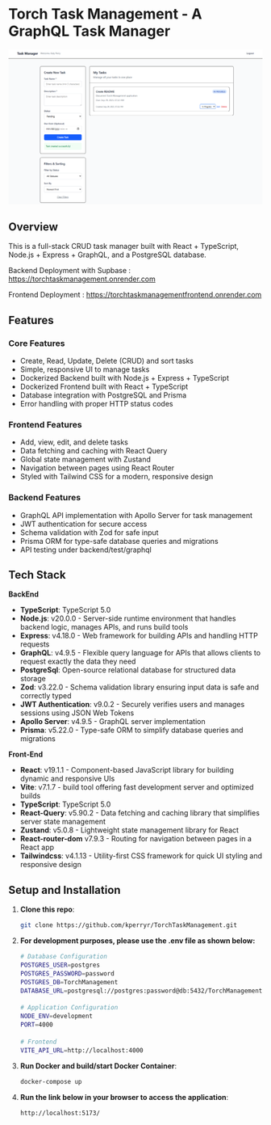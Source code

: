 # Torch Task Management - A GraphQL Task Manager

![image](./assets/TorchTask.PNG)

## Overview

This is a full-stack CRUD task manager built with React + TypeScript, Node.js + Express + GraphQL, and a PostgreSQL database.

Backend Deployment with Supbase : https://torchtaskmanagement.onrender.com

Frontend Deployment : https://torchtaskmanagementfrontend.onrender.com

## Features

### Core Features
- Create, Read, Update, Delete (CRUD) and sort tasks
- Simple, responsive UI to manage tasks
- Dockerized Backend built with Node.js + Express + TypeScript
- Dockerized Frontend built with React + TypeScript
- Database integration with PostgreSQL and Prisma
- Error handling with proper HTTP status codes

### Frontend Features
- Add, view, edit, and delete tasks
- Data fetching and caching with React Query
- Global state management with Zustand
- Navigation between pages using React Router
- Styled with Tailwind CSS for a modern, responsive design

### Backend Features
- GraphQL API implementation with Apollo Server for task management
- JWT authentication for secure access 
- Schema validation with Zod for safe input
- Prisma ORM for type-safe database queries and migrations
- API testing under backend/test/graphql

## Tech Stack

**BackEnd**
- **TypeScript**: TypeScript 5.0
- **Node.js**: v20.0.0 - Server-side runtime environment that handles backend logic, manages APIs, and runs build tools
- **Express**: v4.18.0 - Web framework for building APIs and handling HTTP requests
- **GraphQL**: v4.9.5 - Flexible query language for APIs that allows clients to request exactly the data they need
- **PostgreSql**: Open-source relational database for structured data storage
- **Zod**: v3.22.0 - Schema validation library ensuring input data is safe and correctly typed
- **JWT Authentication**: v9.0.2 - Securely verifies users and manages sessions using JSON Web Tokens
- **Apollo Server**: v4.9.5 - GraphQL server implementation
- **Prisma**: v5.22.0 - Type-safe ORM to simplify database queries and migrations

**Front-End**
- **React**: v19.1.1 - Component-based JavaScript library for building dynamic and responsive UIs 
- **Vite**: v7.1.7 - build tool offering fast development server and optimized builds
- **TypeScript**: TypeScript 5.0
- **React-Query**: v5.90.2 - Data fetching and caching library that simplifies server state management
- **Zustand**: v5.0.8 - Lightweight state management library for React
- **React-router-dom** v7.9.3 - Routing for navigation between pages in a React app
- **Tailwindcss**: v4.1.13 - Utility-first CSS framework for quick UI styling and responsive design


## Setup and Installation
1. **Clone this repo**:
   ```bash
   git clone https://github.com/kperryr/TorchTaskManagement.git
   
2. **For development purposes, please use the .env file as shown below:**
   ```bash
   # Database Configuration
   POSTGRES_USER=postgres
   POSTGRES_PASSWORD=password
   POSTGRES_DB=TorchManagement
   DATABASE_URL=postgresql://postgres:password@db:5432/TorchManagement?schema=public
   
   # Application Configuration
   NODE_ENV=development
   PORT=4000
   
   # Frontend 
   VITE_API_URL=http://localhost:4000
   
3. **Run Docker and build/start Docker Container**:
   ```bash
   docker-compose up
   
4. **Run the link below in your browser to access the application**:
   ```bash
   http://localhost:5173/
